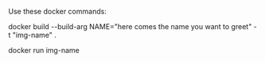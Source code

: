

Use these docker commands:

docker build --build-arg NAME="here comes the name you want to greet" -t "img-name" .

docker run img-name